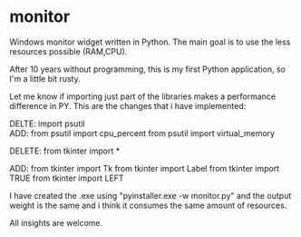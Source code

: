 # monitor
Windows monitor widget written in Python. The main goal is to use the less resources possible (RAM,CPU).

After 10 years without programming, this is my first Python application, so I'm a little bit rusty.

Let me know if importing just part of the libraries makes a performance difference in PY. This are the changes that i have implemented:

DELTE: import psutil  
ADD: from psutil import cpu_percent
     from psutil import virtual_memory
                   
DELETE: from tkinter import *

ADD: from tkinter import Tk
     from tkinter import Label
     from tkinter import TRUE
     from tkinter import LEFT

I have created the .exe using "pyinstaller.exe -w monitor.py"  and the output weight is the same and i think it consumes the same amount of resources.

All insights are welcome.
